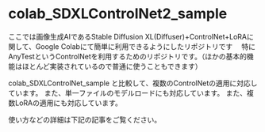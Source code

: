 # colab_SDXLControlNet2_sample

ここでは画像生成AIであるStable Diffusion XL(Diffuser)+ControlNet+LoRAに関して、Google Colabにて簡単に利用できるようにしたリポジトリです　
特にAnyTestというControlNetを利用するためのリポジトリです。（ほかの基本的機能はほとんど実装されているので普通に使うこともできます）

colab_SDXLControlNet_sample
と比較して、複数のControlNetの適用に対応しています。
また、単一ファイルのモデルロードにも対応しています。
また、複数LoRAの適用にも対応しています。

使い方などの詳細は下記の記事をご覧ください。


